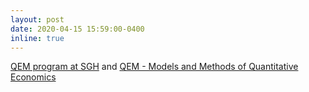 ```yaml
---
layout: post
date: 2020-04-15 15:59:00-0400
inline: true
---
```


[QEM program at SGH](http://kolegia.sgh.waw.pl/pl/KAE/struktura/KEI/oferta/Strony/qem.aspx) and [QEM - Models and Methods of Quantitative Economics](http://erasmusmundus-qem.univ-paris1.fr/)
